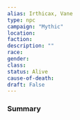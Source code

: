 ```yaml
---
alias: Irthicax, Vane
type: npc
campaign: "Mythic"
location:
faction:
description: ""
race: 
gender:
class: 
status: Alive
cause-of-death:
draft: False
---
```


### Summary
